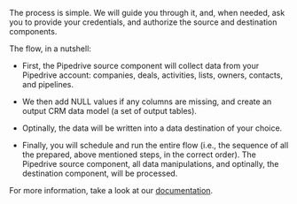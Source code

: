 The process is simple. We will guide you through it, and, when needed, ask you to provide your credentials, and authorize the source and destination components.

The flow, in a nutshell:

- First, the Pipedrive source component will collect data from your Pipedrive account: companies, deals, activities, lists, owners, contacts, and pipelines.

- We then add NULL values if any columns are missing, and create an output CRM data model (a set of output tables).

- Optinally, the data will be written into a data destination of your choice.

- Finally, you will schedule and run the entire flow (i.e., the sequence of all the prepared, above mentioned steps, in the correct order). The Pipedrive source component, all data manipulations, and optinally, the destination component, will be processed.

For more information, take a look at our [documentation](https://help.keboola.com/templates/customer-relationship-management/).